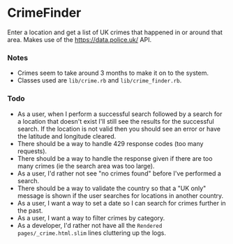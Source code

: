 # CrimeFinder

Enter a location and get a list of UK crimes that happened in or around that area. Makes use of the https://data.police.uk/ API.

### Notes
- Crimes seem to take around 3 months to make it on to the system.
- Classes used are `lib/crime.rb` and `lib/crime_finder.rb`.

### Todo
- As a user, when I perform a successful search followed by a search for a location that doesn't exist I'll still see the results for the successful search. If the location is not valid then you should see an error or have the latitude and longitude cleared.
- There should be a way to handle 429 response codes (too many requests).
- There should be a way to handle the response given if there are too many crimes (ie the search area was too large).
- As a user, I'd rather not see "no crimes found" before I've performed a search.
- There should be a way to validate the country so that a "UK only" message is shown if the user searches for locations in another country.
- As a user, I want a way to set a date so I can search for crimes further in the past.
- As a user, I want a way to filter crimes by category.
- As a developer, I'd rather not have all the `Rendered pages/_crime.html.slim` lines cluttering up the logs.
